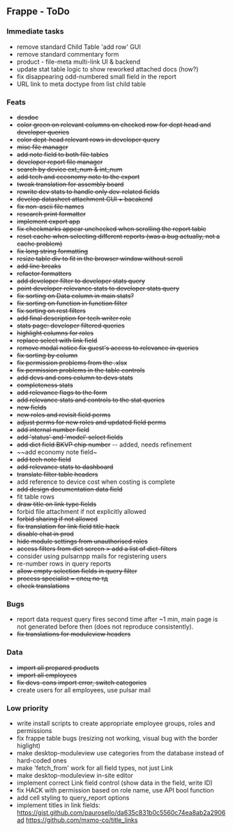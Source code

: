 ## Frappe - ToDo

### Immediate tasks

- remove standard Child Table 'add row' GUI
- remove standard commentary form
- product - file-meta multi-link UI & backend
- update stat table logic to show reworked attached docs (how?)
- fix disappearing odd-numbered small field in the report
- URL link to meta doctype from list child table

### Feats
- ~~desdoc~~ 
- ~~color green on relevant columns on checked row for dept head and developer queries~~ 
- ~~color dept-head relevant rows in developer query~~ 
- ~~misc file manager~~
- ~~add note field to both file tables~~
- ~~developer report file manager~~
- ~~search by device ext_num & int_num~~
- ~~add tech and eceonomy note to the export~~
- ~~tweak translation for assembly board~~
- ~~rewrite dev stats to handle only dev-related fields~~
- ~~develop datasheet attachment GUI + bacakend~~
- ~~fix non-ascii file names~~
- ~~research print formatter~~
- ~~implement export app~~
- ~~fix checkmarks appear unchecked when scrolling the report table~~
- ~~reset cache when selecting different reports (was a bug actually, not a cache problem)~~
- ~~fix long string formatting~~
- ~~resize table div to fit in the browser window without scroll~~
- ~~add line breaks~~
- ~~refactor formatters~~
- ~~add developer filter to developer stats query~~
- ~~point developer relevance stats to developer stats query~~
- ~~fix sorting on Data column in main stats?~~
- ~~fix sorting on function in function filter~~
- ~~fix sorting on rest filters~~
- ~~add final description for tech writer role~~
- ~~stats page: developer filtered queries~~
- ~~highlight columns for roles~~
- ~~replace select with link field~~
- ~~remove modal notice fix guest's access to relevance in queries~~
- ~~fix sorting by column~~
- ~~fix permission problems from the .xlsx~~
- ~~fix permission problems in the table controls~~
- ~~add devs and cons column to devs stats~~
- ~~completeness stats~~
- ~~add relevance flags to the form~~
- ~~add relevance stats and controls to the stat queries~~
- ~~new fields~~
- ~~new roles and revisit field perms~~
- ~~adjust perms for new roles and updated field perms~~
- ~~add internal number field~~
- ~~add 'status' and 'model' select fields~~
- ~~add dict field BKVP chip number~~ -- added, needs refinement
- ~~add economy note field~
- ~~add tech note field~~
- ~~add relevance stats to dashboard~~
- ~~translate filter table headers~~
- add reference to device cost when costing is complete
- ~~add design documentation data field~~
- fit table rows
- ~~draw title on link type fields~~
- forbid file attachment if not explicitly allowed
- ~~forbid sharing if not allowed~~
- ~~fix translation for link field title hack~~
- ~~disable chat in prod~~
- ~~hide module settings from unauthorised roles~~
- ~~access filters from dict screen > add a list of dict-filters~~
- consider using pulsarnpp mails for registering users
- re-number rows in query reports
- ~~allow empty selection fields in query filter~~
- ~~process specialist = спец по тд~~
- ~~check translations~~

### Bugs
- report data request query fires second time after ~1 min, main page is not generated before then (does not reproduce consistently). 
- ~~fix translations for moduleview headers~~

### Data
- ~~import all prepared products~~
- ~~import all employees~~
- ~~fix devs-cons import error, switch categories~~
- create users for all employees, use pulsar mail

### Low priority
- write install scripts to create appropriate employee groups, roles and permissions
- fix frappe table bugs (resizing not working, visual bug with the border higlight)
- make desktop-moduleview use categories from the database instead of hard-coded ones
- make 'fetch_from' work for all field types, not just Link
- make desktop-moduleview in-site editor
- implement correct Link field control (show data in the field, write ID)
- fix HACK with permission based on role name, use API bool function
- add cell styling to query_report options
- implement titles in link fields:
   https://gist.github.com/paurosello/da635c831b0c5560c74ea8ab2a2906ad
   https://github.com/mxmo-co/title_links
